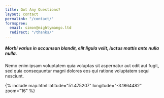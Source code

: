```yaml
---
title: Got Any Questions?
layout: contact
permalink: "/contact/"
formspree:
  email: simon@mightymango.ltd
  redirect: "/thanks/"
---
```


##### Morbi varius in accumsan blandit, elit ligula velit, luctus mattis ante nulla nulla.

Nemo enim ipsam voluptatem quia voluptas sit aspernatur aut odit aut fugit, sed quia consequuntur magni dolores eos qui ratione voluptatem sequi nesciunt.

{% include map.html latitude="51.475207" longitude="-3.1864482" zoom="16" %}


